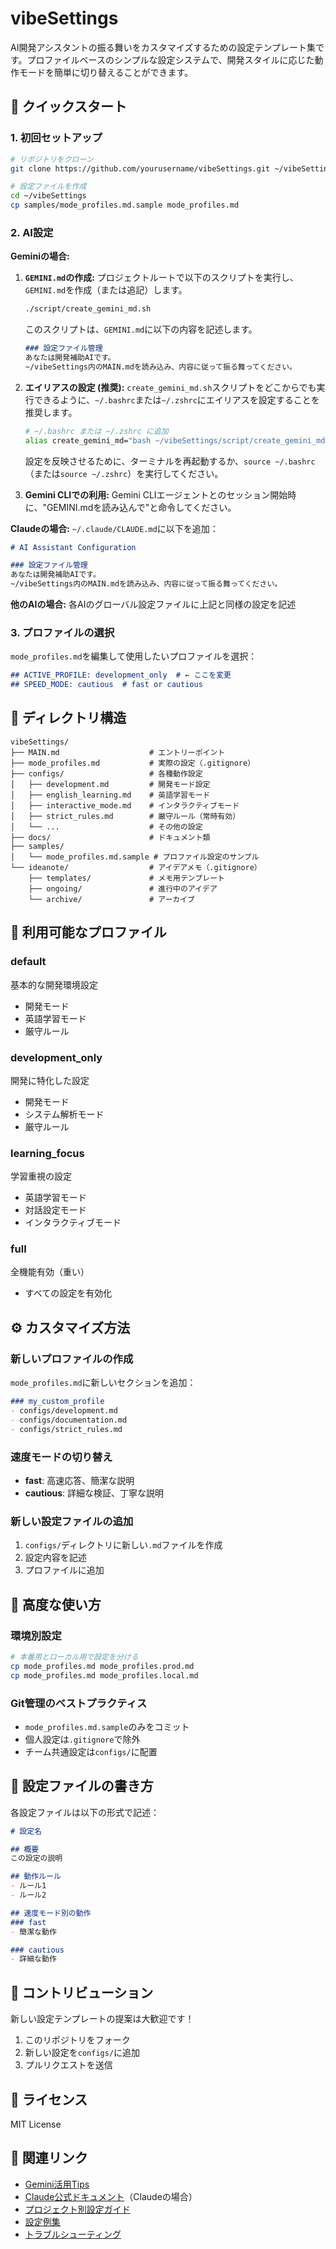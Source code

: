 # vibeSettings

AI開発アシスタントの振る舞いをカスタマイズするための設定テンプレート集です。プロファイルベースのシンプルな設定システムで、開発スタイルに応じた動作モードを簡単に切り替えることができます。

## 🚀 クイックスタート

### 1. 初回セットアップ
```bash
# リポジトリをクローン
git clone https://github.com/yourusername/vibeSettings.git ~/vibeSettings

# 設定ファイルを作成
cd ~/vibeSettings
cp samples/mode_profiles.md.sample mode_profiles.md
```

### 2. AI設定

**Geminiの場合:**

1.  **`GEMINI.md`の作成:**
    プロジェクトルートで以下のスクリプトを実行し、`GEMINI.md`を作成（または追記）します。
    ```bash
    ./script/create_gemini_md.sh
    ```
    このスクリプトは、`GEMINI.md`に以下の内容を記述します。
    ```markdown
    ### 設定ファイル管理
    あなたは開発補助AIです。
    ~/vibeSettings内のMAIN.mdを読み込み、内容に従って振る舞ってください。
    ```
2.  **エイリアスの設定 (推奨):**
    `create_gemini_md.sh`スクリプトをどこからでも実行できるように、`~/.bashrc`または`~/.zshrc`にエイリアスを設定することを推奨します。
    ```bash
    # ~/.bashrc または ~/.zshrc に追加
    alias create_gemini_md="bash ~/vibeSettings/script/create_gemini_md.sh"
    ```
    設定を反映させるために、ターミナルを再起動するか、`source ~/.bashrc`（または`source ~/.zshrc`）を実行してください。

3.  **Gemini CLIでの利用:**
    Gemini CLIエージェントとのセッション開始時に、"GEMINI.mdを読み込んで"と命令してください。

**Claudeの場合:** `~/.claude/CLAUDE.md`に以下を追加：
```markdown
# AI Assistant Configuration

### 設定ファイル管理
あなたは開発補助AIです。
~/vibeSettings内のMAIN.mdを読み込み、内容に従って振る舞ってください。
```

**他のAIの場合:** 各AIのグローバル設定ファイルに上記と同様の設定を記述

### 3. プロファイルの選択
`mode_profiles.md`を編集して使用したいプロファイルを選択：
```markdown
## ACTIVE_PROFILE: development_only  # ← ここを変更
## SPEED_MODE: cautious  # fast or cautious
```

## 📁 ディレクトリ構造

```
vibeSettings/
├── MAIN.md                    # エントリーポイント
├── mode_profiles.md           # 実際の設定（.gitignore）
├── configs/                   # 各種動作設定
│   ├── development.md         # 開発モード設定
│   ├── english_learning.md    # 英語学習モード
│   ├── interactive_mode.md    # インタラクティブモード
│   ├── strict_rules.md        # 厳守ルール（常時有効）
│   └── ...                    # その他の設定
├── docs/                      # ドキュメント類
├── samples/
│   └── mode_profiles.md.sample # プロファイル設定のサンプル
└── ideanote/                  # アイデアメモ（.gitignore）
    ├── templates/             # メモ用テンプレート
    ├── ongoing/               # 進行中のアイデア
    └── archive/               # アーカイブ
```

## 🎯 利用可能なプロファイル

### default
基本的な開発環境設定
- 開発モード
- 英語学習モード
- 厳守ルール

### development_only
開発に特化した設定
- 開発モード
- システム解析モード
- 厳守ルール

### learning_focus
学習重視の設定
- 英語学習モード
- 対話設定モード
- インタラクティブモード

### full
全機能有効（重い）
- すべての設定を有効化

## ⚙️ カスタマイズ方法

### 新しいプロファイルの作成
`mode_profiles.md`に新しいセクションを追加：
```markdown
### my_custom_profile
- configs/development.md
- configs/documentation.md
- configs/strict_rules.md
```

### 速度モードの切り替え
- **fast**: 高速応答、簡潔な説明
- **cautious**: 詳細な検証、丁寧な説明

### 新しい設定ファイルの追加
1. `configs/`ディレクトリに新しい`.md`ファイルを作成
2. 設定内容を記述
3. プロファイルに追加

## 🔧 高度な使い方

### 環境別設定
```bash
# 本番用とローカル用で設定を分ける
cp mode_profiles.md mode_profiles.prod.md
cp mode_profiles.md mode_profiles.local.md
```

### Git管理のベストプラクティス
- `mode_profiles.md.sample`のみをコミット
- 個人設定は`.gitignore`で除外
- チーム共通設定は`configs/`に配置

## 📝 設定ファイルの書き方

各設定ファイルは以下の形式で記述：
```markdown
# 設定名

## 概要
この設定の説明

## 動作ルール
- ルール1
- ルール2

## 速度モード別の動作
### fast
- 簡潔な動作

### cautious  
- 詳細な動作
```

## 🤝 コントリビューション

新しい設定テンプレートの提案は大歓迎です！
1. このリポジトリをフォーク
2. 新しい設定を`configs/`に追加
3. プルリクエストを送信

## 📄 ライセンス

MIT License

## 🔗 関連リンク

- [Gemini活用Tips](./docs/GEMINI_TIPS.md)
- [Claude公式ドキュメント](https://docs.anthropic.com/en/docs/claude-code)（Claudeの場合）
- [プロジェクト別設定ガイド](./docs/PROJECT_SETUP.md)
- [設定例集](./docs/templates/README.md)
- [トラブルシューティング](./docs/GLOBAL_SETUP.md)
